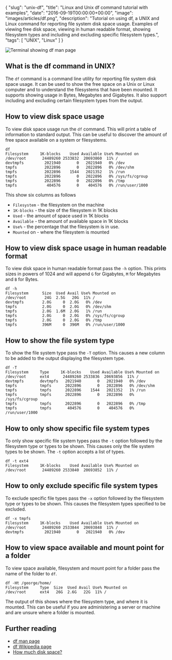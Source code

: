{
  "slug": "unix-df",
  "title": "Linux and Unix df command tutorial with examples",
  "date": "2016-09-19T00:00:00+00:00",
  "image": "images/articles/df.png",
  "description": "Tutorial on using df, a UNIX and Linux command for reporting file system disk space usage. Examples of viewing free disk space, viewing in human readable format, showing filesystem types and including and excluding specific filesystem types.",
  "tags": [
    "UNIX",
    "Linux"
  ]
}

![Terminal showing df man page][2]

## What is the df command in UNIX?

The `df` command is a command line utility for reporting file system disk space usage. It can be used to show the free space on a Unix or Linux computer and to understand the filesystems that have been mounted. It supports showing usage in Bytes, Megabytes and Gigabytes. It also support including and excluding certain filesystem types from the output. 

## How to view disk space usage

To view disk space usage run the `df` command. This will print a table of information to standard output. This can be useful to discover the amount of free space available on a system or filesystems. 

    df 
    Filesystem     1K-blocks    Used Available Use% Mounted on
    /dev/root       24489260 2533832  20693860  11% /
    devtmpfs         2021940       0   2021940   0% /dev
    tmpfs            2022896       0   2022896   0% /dev/shm
    tmpfs            2022896    1544   2021352   1% /run
    tmpfs            2022896       0   2022896   0% /sys/fs/cgroup
    tmpfs            2022896       0   2022896   0% /tmp
    tmpfs             404576       0    404576   0% /run/user/1000

This show six columns as follows

* `Filesystem` - the filesystem on the machine
* `1K-blocks` - the size of the filesystem in 1K blocks
* `Used` - the amount of space used in 1K blocks
* `Available` - the amount of available space in 1K blocks
* `Use%` - the percentage that the filesystem is in use.
* `Mounted` on - where the filesystem is mounted

## How to view disk space usage in human readable format

To view disk space in human readable format pass the `-h` option. This prints sizes in powers of 1024 and will append `G` for Gigabytes, `M` for Megabytes and `B` for Bytes. 

    df -h
    Filesystem      Size  Used Avail Use% Mounted on
    /dev/root        24G  2.5G   20G  11% /
    devtmpfs        2.0G     0  2.0G   0% /dev
    tmpfs           2.0G     0  2.0G   0% /dev/shm
    tmpfs           2.0G  1.6M  2.0G   1% /run
    tmpfs           2.0G     0  2.0G   0% /sys/fs/cgroup
    tmpfs           2.0G     0  2.0G   0% /tmp
    tmpfs           396M     0  396M   0% /run/user/1000

## How to show the file system type

To show the file system type pass the `-T` option. This causes a new column to be added to the output displaying the filesystem type.

    df -T
    Filesystem     Type     1K-blocks    Used Available Use% Mounted on
    /dev/root      ext4      24489260 2533836  20693856  11% /
    devtmpfs       devtmpfs   2021940       0   2021940   0% /dev
    tmpfs          tmpfs      2022896       0   2022896   0% /dev/shm
    tmpfs          tmpfs      2022896    1544   2021352   1% /run
    tmpfs          tmpfs      2022896       0   2022896   0% /sys/fs/cgroup
    tmpfs          tmpfs      2022896       0   2022896   0% /tmp
    tmpfs          tmpfs       404576       0    404576   0% /run/user/1000

## How to only show specific file system types

To only show specific file system types pass the `-t` option followed by the filesystem type or types to be shown. This causes only the file system types to be shown. The `-t` option accepts a list of types.

    df -t ext4
    Filesystem     1K-blocks    Used Available Use% Mounted on
    /dev/root       24489260 2533840  20693852  11% /

## How to only exclude specific file system types

To exclude specific file types pass the `-x` option followed by the filesystem type or types to be shown. This causes the filesystem types specified to be excluded.

    df -x tmpfs
    Filesystem     1K-blocks    Used Available Use% Mounted on
    /dev/root       24489260 2533844  20693848  11% /
    devtmpfs         2021940       0   2021940   0% /dev

## How to view space available and mount point for a folder

To view space available, filesystem and mount point for a folder pass the name of the folder to `df`.

    df -Ht /george/home/
    Filesystem     Type  Size  Used Avail Use% Mounted on
    /dev/root      ext4   26G  2.6G   22G  11% /

The output of this shows where the filesystem type, and where it is mounted. This can be useful if you are administering a server or machine and are unsure where a folder is mounted. 


## Further reading 
* [df man page][1]
* [df Wikipedia page][3]
* [How much disk space?][4]

[1]: http://linux.die.net/man/1/df
[2]: /images/articles/df.png "Linux and Unix df command"
[3]: https://en.wikipedia.org/wiki/Df_(Unix)
[4]: http://docstore.mik.ua/orelly/unix3/upt/ch15_08.htm
